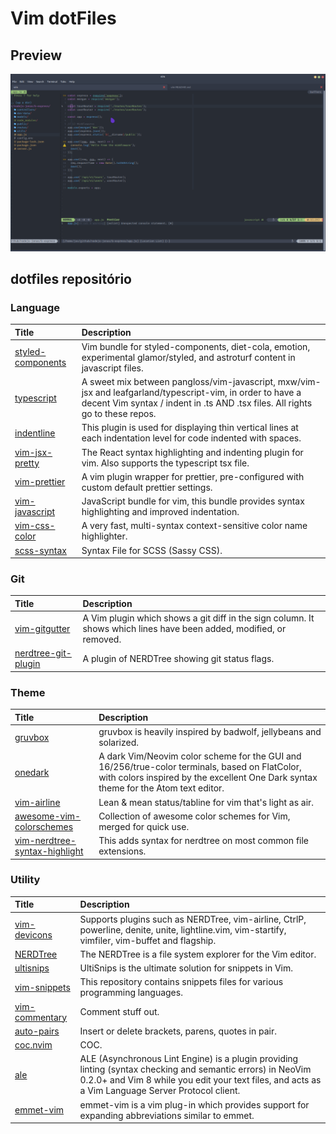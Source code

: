 # Vim dotFiles

## Preview
![alt text](./assets/images/preview.png)

## dotfiles repositório

### Language

| Title                                                                           | Description                                                                                                                                                                                |
| :------------------------------------------------------------------             | :---------------------------------------------------------------------------------------------------------------------------                                                               |
| [styled-components](https://github.com/styled-components/vim-styled-components) | Vim bundle for styled-components, diet-cola, emotion, experimental glamor/styled, and astroturf content in javascript files.                                                               |
| [typescript](https://github.com/soywod/typescript.vim)                          | A sweet mix between pangloss/vim-javascript, mxw/vim-jsx and leafgarland/typescript-vim, in order to have a decent Vim syntax / indent in .ts AND .tsx files. All rights go to these repos.|
| [indentline](https://github.com/yggdroot/indentline)                            | This plugin is used for displaying thin vertical lines at each indentation level for code indented with spaces.                                                                            |
| [vim-jsx-pretty](https://github.com/maxmellon/vim-jsx-pretty)                   | The React syntax highlighting and indenting plugin for vim. Also supports the typescript tsx file.                                                                                         | 
| [vim-prettier](https://github.com/prettier/vim-prettier)                        | A vim plugin wrapper for prettier, pre-configured with custom default prettier settings.                                                                                                   |
| [vim-javascript](https://github.com/pangloss/vim-javascript)                    | JavaScript bundle for vim, this bundle provides syntax highlighting and improved indentation.                                                                                              |
| [vim-css-color](https://github.com/ap/vim-css-color)                            | A very fast, multi-syntax context-sensitive color name highlighter.                                                                                                                        |
| [scss-syntax](https://github.com/cakebaker/scss-syntax.vim)                     | Syntax File for SCSS (Sassy CSS).                                                                                                                                                          |


### Git

| Title                                                                                       | Description                                                            
| :------------------------------------------------------------                               | :--------------------------------------------------------------------- 
| [vim-gitgutter](https://github.com/airblade/vim-gitgutter)                                  | A Vim plugin which shows a git diff in the sign column. It shows which lines have been added, modified, or removed.                     
| [nerdtree-git-plugin](https://github.com/xuyuanp/nerdtree-git-plugin)                       | A plugin of NERDTree showing git status flags.        

### Theme

| Title                                                                            | Description                                                                    
| :-------------------------------------------------------                         | :----------------------------------------------------------------------------- 
| [gruvbox](https://github.com/morhetz/gruvbox)                                    | gruvbox is heavily inspired by badwolf, jellybeans and solarized. 
| [onedark](https://github.com/joshdick/onedark.vim)                               | A dark Vim/Neovim color scheme for the GUI and 16/256/true-color terminals, based on FlatColor, with colors inspired by the excellent One Dark syntax theme for the Atom text editor.                    
| [vim-airline](https://github.com/vim-airline/vim-airline)                        | Lean & mean status/tabline for vim that's light as air.
| [awesome-vim-colorschemes](https://github.com/rafi/awesome-vim-colorschemes)     | Collection of awesome color schemes for Vim, merged for quick use.
| [vim-nerdtree-syntax-highlight](https://github.com/tiagofumo/vim-nerdtree-syntax-highlight) | This adds syntax for nerdtree on most common file extensions.                                   

### Utility

| Title                                                                            | Description                                                                    
| :-------------------------------------------------------                         | :----------------------------------------------------------------------------- 
| [vim-devicons](https://github.com/ryanoasis/vim-devicons)                        | Supports plugins such as NERDTree, vim-airline, CtrlP, powerline, denite, unite, lightline.vim, vim-startify, vimfiler, vim-buffet and flagship. 
| [NERDTree](https://github.com/scrooloose/nerdtree)                               | The NERDTree is a file system explorer for the Vim editor.                    
| [ultisnips](https://github.com/sirver/ultisnips)                                 | UltiSnips is the ultimate solution for snippets in Vim.
| [vim-snippets](https://github.com/honza/vim-snippets)                            | This repository contains snippets files for various programming languages.
| [vim-commentary](https://github.com/tpope/vim-commentary)                        | Comment stuff out.
| [auto-pairs](https://github.com/chun-yang/auto-pairs)                            | Insert or delete brackets, parens, quotes in pair.
| [coc.nvim](https://github.com/neoclide/coc.nvim)                                 | COC.
| [ale](https://github.com/w0rp/ale)                                               | ALE (Asynchronous Lint Engine) is a plugin providing linting (syntax checking and semantic errors) in NeoVim 0.2.0+ and Vim 8 while you edit your text files, and acts as a Vim Language Server Protocol client.
| [emmet-vim](https://github.com/mattn/emmet-vim)                                  | emmet-vim is a vim plug-in which provides support for expanding abbreviations similar to emmet.


